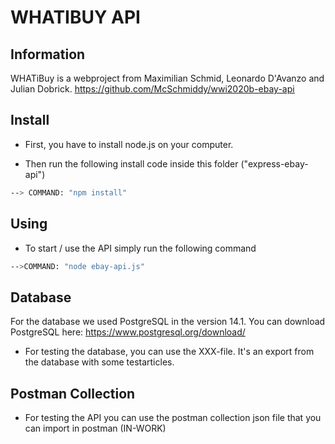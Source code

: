 # WHATIBUY API

## Information

WHATiBuy is a webproject from Maximilian Schmid, Leonardo D'Avanzo and Julian Dobrick.
https://github.com/McSchmiddy/wwi2020b-ebay-api

## Install

* First, you have to install node.js on your computer.

* Then run the following install code inside this folder ("express-ebay-api")

```bash
--> COMMAND: "npm install"
```

## Using

* To start / use the API simply run the following command

```bash
-->COMMAND: "node ebay-api.js"
```

## Database

For the database we used PostgreSQL in the version 14.1.
You can download PostgreSQL here: https://www.postgresql.org/download/ 

* For testing the database, you can use the XXX-file. It's an export from the database with some testarticles.


## Postman Collection

* For testing the API you can use the postman collection json file that you can import in postman (IN-WORK)
